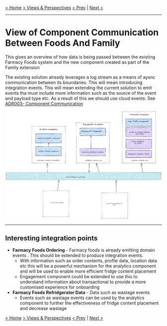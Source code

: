 [> Home](../../README.md)    [> Views & Perspectives](../README.md)
[< Prev](../README.md)  |  [Next >](../EventStorming/README.md)

---

# View of Component Communication Between Foods And Family

This gives an overview of how data is being passed between the existing Farmacy Foods system and the new component created as part of the Family extension

The existing solution already leverages a log stream as a means of aysnc communication between its boundaries. This will mean introducing integration events.
This will mean extending the current solution to emit events tha must include more information such as the source of the event and payload type etc.
As a result of this we should use cloud events. See [ADR003- Component Communication](../../assets/diagrams/FunctionalView.png)


![View Of Comunication](../../assets/diagrams/ffood-communication.png)

---

## Interesting integration points

* **Farmacy Foods Ordering** - Farmacy foods is already emitting domain events . This should be extended to produce integration events.
  * With information such as order contents, profile data, location data etc this will be a powerful mechanism for the analytics component and will be used to enable more efficient fridge content placement
  * Engagement component could be extended to use this to understand information about transactional to provide a more customised experience for onboarding
* **Farmacy Foods Refridgerator Data** - Data such as wastage events
  * Events such as wastage events can be used by the analytics component to further the effectiveness of fridge content placement and decrease wastage

[> Home](../../README.md)    [> Views & Perspectives](../README.md)
[< Prev](../README.md)  |  [Next >](../EventStorming/README.md)